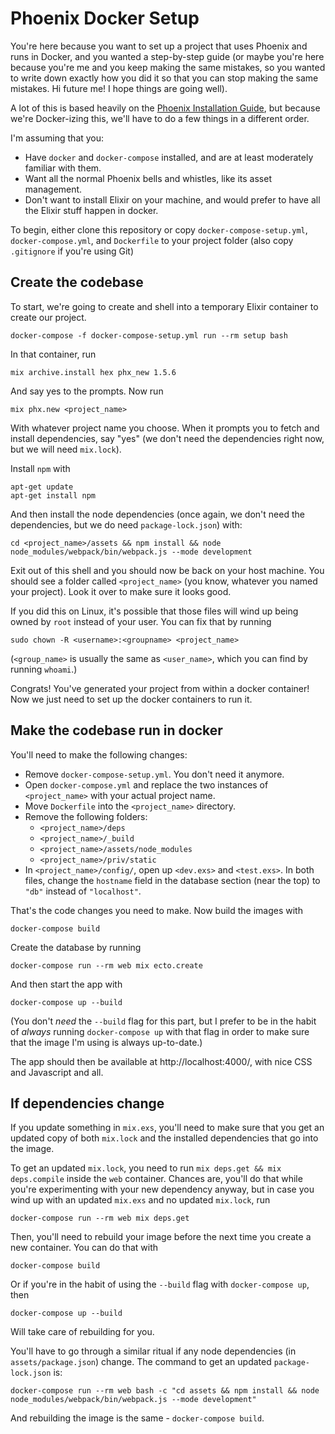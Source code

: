 # Phoenix Docker Setup

You're here because you want to set up a project that uses Phoenix and runs in Docker, and you wanted a step-by-step
guide (or maybe you're here because you're me and you keep making the same mistakes, so you wanted to write down
exactly how you did it so that you can stop making the same mistakes. Hi future me! I hope things are going well).

A lot of this is based heavily on the [Phoenix Installation Guide](https://hexdocs.pm/phoenix/installation.html),
but because we're Docker-izing this, we'll have to do a few things in a different order.

I'm assuming that you:

 - Have `docker` and `docker-compose` installed, and are at least moderately familiar with them.
 - Want all the normal Phoenix bells and whistles, like its asset management.
 - Don't want to install Elixir on your machine, and would prefer to have all the Elixir stuff happen
   in docker.

To begin, either clone this repository or copy `docker-compose-setup.yml`, `docker-compose.yml`, and `Dockerfile`
to your project folder (also copy `.gitignore` if you're using Git)

## Create the codebase

To start, we're going to create and shell into a temporary Elixir container to create our project.

```
docker-compose -f docker-compose-setup.yml run --rm setup bash
```

In that container, run 


```
mix archive.install hex phx_new 1.5.6
```

And say yes to the prompts. Now run

```
mix phx.new <project_name>
```

With whatever project name you choose. When it prompts you to fetch and install dependencies, say
"yes" (we don't need the dependencies right now, but we will need `mix.lock`).

Install `npm` with

```
apt-get update
apt-get install npm
```

And then install the node dependencies (once again, we don't need the dependencies, but we do need
`package-lock.json`) with:

```
cd <project_name>/assets && npm install && node node_modules/webpack/bin/webpack.js --mode development
```

Exit out of this shell and you should now be back on your host machine. You should see a folder called
`<project_name>` (you know, whatever you named your project). Look it over to make sure it looks good.

If you did this on Linux, it's possible that those files will wind up being owned by `root` instead
of your user. You can fix that by running

```
sudo chown -R <username>:<groupname> <project_name>
```

(`<group_name>` is usually the same as `<user_name>`, which you can find by running `whoami`.)

Congrats! You've generated your project from within a docker container! Now we just need to set up
the docker containers to run it.

## Make the codebase run in docker

You'll need to make the following changes:

 - Remove `docker-compose-setup.yml`. You don't need it anymore.
 - Open `docker-compose.yml` and replace the two instances of `<project_name>` with your actual project name.
 - Move `Dockerfile` into the `<project_name>` directory.
 - Remove the following folders:
   - `<project_name>/deps`
   - `<project_name>/_build`
   - `<project_name>/assets/node_modules`
   - `<project_name>/priv/static`
 - In `<project_name>/config/`, open up `<dev.exs>` and `<test.exs>`. In both files, change the `hostname`
   field in the database section (near the top) to `"db"` instead of `"localhost"`.

That's the code changes you need to make. Now build the images with

```
docker-compose build
```

Create the database by running

```
docker-compose run --rm web mix ecto.create
```

And then start the app with

```
docker-compose up --build
```

(You don't _need_ the `--build` flag for this part, but I prefer to be in the habit of _always_
running `docker-compose up` with that flag in order to make sure that the image I'm using is
always up-to-date.)

The app should then be available at http://localhost:4000/, with nice CSS and Javascript and all.

## If dependencies change

If you update something in `mix.exs`, you'll need to make sure that you get an updated copy of both
`mix.lock` and the installed dependencies that go into the image.

To get an updated `mix.lock`, you need to run `mix deps.get && mix deps.compile` inside the `web`
container. Chances are, you'll do that while you're experimenting with your new dependency anyway,
but in case you wind up with an updated `mix.exs` and no updated `mix.lock`, run

```
docker-compose run --rm web mix deps.get
```

Then, you'll need to rebuild your image before the next time you create a new container. You can do
that with

```
docker-compose build
```

Or if you're in the habit of using the `--build` flag with `docker-compose up`, then

```
docker-compose up --build
```

Will take care of rebuilding for you.

You'll have to go through a similar ritual if any node dependencies (in `assets/package.json`)
change. The command to get an updated `package-lock.json` is:

```
docker-compose run --rm web bash -c "cd assets && npm install && node node_modules/webpack/bin/webpack.js --mode development"
```

And rebuilding the image is the same - `docker-compose build`.
